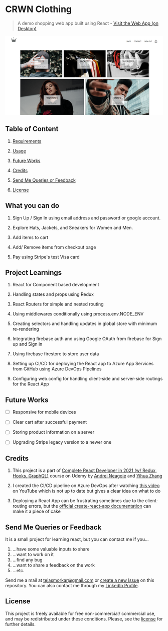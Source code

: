 # CRWN Clothing

> A demo shopping web app built using React - [Visit the Web App (on Desktop)](https://crwn-clothing-react.azurewebsites.net)

![Homepage Screenshot](./screenshot.png)

## Table of Content

1. [Requirements](#what-you-can-do)

2. [Usage](#project-learnings)

3. [Future Works](#future-works)

4. [Credits](#credits)

5. [Send Me Queries or Feedback](#send-me-queries-or-feedback)

6. [License](#license)

## What you can do

1. Sign Up / Sign In using email address and password or google account.

2. Explore Hats, Jackets, and Sneakers for Women and Men.

3. Add items to cart

4. Add/ Remove items from checkout page

5. Pay using Stripe's test Visa card

## Project Learnings

1. React for Component based development

2. Handling states and props using Redux

3. React Routers for simple and nested routing

4. Using middlewares conditionally using process.env.NODE_ENV

5. Creating selectors and handling updates in global store with minimum re-rendering

6. Integrating firebase auth and using Google OAuth from firebase for Sign up and Sign in

7. Using firebase firestore to store user data

8. Setting up CI/CD for deploying the React app to Azure App Services from GitHub using Azure DevOps Pipelines

9. Configuring web.config for handling client-side and server-side routings for the React App

## Future Works

-   [ ] Responsive for mobile devices

-   [ ] Clear cart after successful payment

-   [ ] Storing product information on a server

-   [ ] Upgrading Stripe legacy version to a newer one

## Credits

1. This project is a part of [Complete React Developer in 2021 (w/ Redux, Hooks, GraphQL)](https://www.udemy.com/course/complete-react-developer-zero-to-mastery/) course on Udemy by [Andrei Neagoie](https://github.com/aneagoie) and [Yihua Zhang](https://github.com/ZhangMYihua)

2. I created the CI/CD pipeline on Azure DevOps after watching [this video](https://youtu.be/aMO-NQ1Xza0) on YouTube which is not up to date but gives a clear idea on what to do

3. Deploying a React App can be frustrating sometimes due to the client-routing errors, but the [official create-react-app documentation](https://create-react-app.dev/docs/deployment/) can make it a piece of cake

## Send Me Queries or Feedback

It is a small project for learning react, but you can contact me if you...

1. ...have some valuable inputs to share
2. ...want to work on it
3. ...find any bug
4. ...want to share a feedback on the work
5. ...etc.

Send me a mail at [tejasmorkar@gmail.com](tejasmorkar@gmail.com) or [create a new Issue](https://github.com/tejasmorkar/crwn-clothing/issues/new) on this repository.
You can also contact me through my [LinkedIn Profile](https://www.linkedin.com/in/tejasmorkar/).

## License

This project is freely available for free non-commercial/ commercial use, and may be redistributed under these conditions. Please, see the [license](./LICENSE) for further details.
